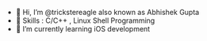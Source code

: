 - 👋 Hi, I’m @trickstereagle also known as Abhishek Gupta
- 👀 Skills : C/C++ , Linux Shell Programming
- 🌱 I’m currently learning iOS development

<!---
trickstereagle/trickstereagle is a ✨ special ✨ repository because its `README.md` (this file) appears on your GitHub profile.
You can click the Preview link to take a look at your changes.
--->
